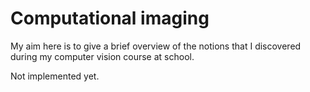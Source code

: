 # Computational imaging

My aim here is to give a brief overview of the notions that I discovered during my computer vision course at school.

Not implemented yet.